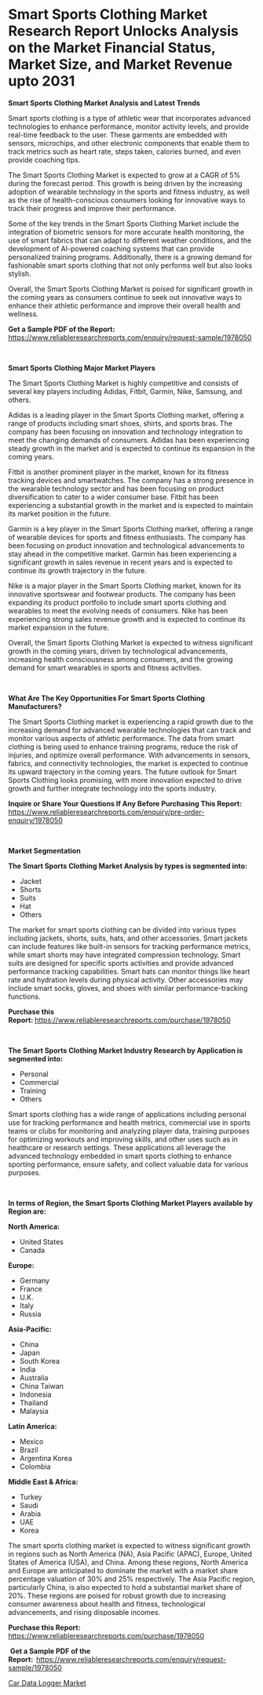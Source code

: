 <p><h1>Smart Sports Clothing Market Research Report Unlocks Analysis on the Market Financial Status, Market Size, and Market Revenue upto 2031</h1></p><p><strong>Smart Sports Clothing Market Analysis and Latest Trends</strong></p>
<p><p>Smart sports clothing is a type of athletic wear that incorporates advanced technologies to enhance performance, monitor activity levels, and provide real-time feedback to the user. These garments are embedded with sensors, microchips, and other electronic components that enable them to track metrics such as heart rate, steps taken, calories burned, and even provide coaching tips.</p><p>The Smart Sports Clothing Market is expected to grow at a CAGR of 5% during the forecast period. This growth is being driven by the increasing adoption of wearable technology in the sports and fitness industry, as well as the rise of health-conscious consumers looking for innovative ways to track their progress and improve their performance.</p><p>Some of the key trends in the Smart Sports Clothing Market include the integration of biometric sensors for more accurate health monitoring, the use of smart fabrics that can adapt to different weather conditions, and the development of AI-powered coaching systems that can provide personalized training programs. Additionally, there is a growing demand for fashionable smart sports clothing that not only performs well but also looks stylish.</p><p>Overall, the Smart Sports Clothing Market is poised for significant growth in the coming years as consumers continue to seek out innovative ways to enhance their athletic performance and improve their overall health and wellness.</p></p>
<p><strong>Get a Sample PDF of the Report:&nbsp;</strong> <a href="https://www.reliableresearchreports.com/enquiry/request-sample/1978050">https://www.reliableresearchreports.com/enquiry/request-sample/1978050</a></p>
<p>&nbsp;</p>
<p><strong>Smart Sports Clothing Major Market Players</strong></p>
<p><p>The Smart Sports Clothing Market is highly competitive and consists of several key players including Adidas, Fitbit, Garmin, Nike, Samsung, and others.</p><p>Adidas is a leading player in the Smart Sports Clothing market, offering a range of products including smart shoes, shirts, and sports bras. The company has been focusing on innovation and technology integration to meet the changing demands of consumers. Adidas has been experiencing steady growth in the market and is expected to continue its expansion in the coming years.</p><p>Fitbit is another prominent player in the market, known for its fitness tracking devices and smartwatches. The company has a strong presence in the wearable technology sector and has been focusing on product diversification to cater to a wider consumer base. Fitbit has been experiencing a substantial growth in the market and is expected to maintain its market position in the future.</p><p>Garmin is a key player in the Smart Sports Clothing market, offering a range of wearable devices for sports and fitness enthusiasts. The company has been focusing on product innovation and technological advancements to stay ahead in the competitive market. Garmin has been experiencing a significant growth in sales revenue in recent years and is expected to continue its growth trajectory in the future.</p><p>Nike is a major player in the Smart Sports Clothing market, known for its innovative sportswear and footwear products. The company has been expanding its product portfolio to include smart sports clothing and wearables to meet the evolving needs of consumers. Nike has been experiencing strong sales revenue growth and is expected to continue its market expansion in the future.</p><p>Overall, the Smart Sports Clothing Market is expected to witness significant growth in the coming years, driven by technological advancements, increasing health consciousness among consumers, and the growing demand for smart wearables in sports and fitness activities.</p></p>
<p>&nbsp;</p>
<p><strong>What Are The Key Opportunities For Smart Sports Clothing Manufacturers?</strong></p>
<p><p>The Smart Sports Clothing market is experiencing a rapid growth due to the increasing demand for advanced wearable technologies that can track and monitor various aspects of athletic performance. The data from smart clothing is being used to enhance training programs, reduce the risk of injuries, and optimize overall performance. With advancements in sensors, fabrics, and connectivity technologies, the market is expected to continue its upward trajectory in the coming years. The future outlook for Smart Sports Clothing looks promising, with more innovation expected to drive growth and further integrate technology into the sports industry.</p></p>
<p><strong>Inquire or Share Your Questions If Any Before Purchasing This Report:</strong> <a href="https://www.reliableresearchreports.com/enquiry/pre-order-enquiry/1978050">https://www.reliableresearchreports.com/enquiry/pre-order-enquiry/1978050</a></p>
<p>&nbsp;</p>
<p><strong>Market Segmentation</strong></p>
<p><strong>The Smart Sports Clothing Market Analysis by types is segmented into:</strong></p>
<p><ul><li>Jacket</li><li>Shorts</li><li>Suits</li><li>Hat</li><li>Others</li></ul></p>
<p><p>The market for smart sports clothing can be divided into various types including jackets, shorts, suits, hats, and other accessories. Smart jackets can include features like built-in sensors for tracking performance metrics, while smart shorts may have integrated compression technology. Smart suits are designed for specific sports activities and provide advanced performance tracking capabilities. Smart hats can monitor things like heart rate and hydration levels during physical activity. Other accessories may include smart socks, gloves, and shoes with similar performance-tracking functions.</p></p>
<p><strong>Purchase this Report:&nbsp;</strong><a href="https://www.reliableresearchreports.com/purchase/1978050">https://www.reliableresearchreports.com/purchase/1978050</a></p>
<p>&nbsp;</p>
<p><strong>The Smart Sports Clothing Market Industry Research by Application is segmented into:</strong></p>
<p><ul><li>Personal</li><li>Commercial</li><li>Training</li><li>Others</li></ul></p>
<p><p>Smart sports clothing has a wide range of applications including personal use for tracking performance and health metrics, commercial use in sports teams or clubs for monitoring and analyzing player data, training purposes for optimizing workouts and improving skills, and other uses such as in healthcare or research settings. These applications all leverage the advanced technology embedded in smart sports clothing to enhance sporting performance, ensure safety, and collect valuable data for various purposes.</p></p>
<p>&nbsp;</p>
<p><strong>In terms of Region, the Smart Sports Clothing Market Players available by Region are:</strong></p>
<p>
    <p> <strong> North America: </strong>
        <ul>
            <li>United States</li>
            <li>Canada</li>
        </ul>
        </p> 
    <p> <strong> Europe: </strong>
        <ul>
            <li>Germany</li>
            <li>France</li>
            <li>U.K.</li>
            <li>Italy</li>
            <li>Russia</li>
        </ul>
        </p> 
    <p> <strong> Asia-Pacific: </strong>
        <ul>
            <li>China</li>
            <li>Japan</li>
            <li>South Korea</li>
            <li>India</li>
            <li>Australia</li>
            <li>China Taiwan</li>
            <li>Indonesia</li>
            <li>Thailand</li>
            <li>Malaysia</li>
        </ul>
        </p> 
    <p> <strong> Latin America: </strong>
        <ul>
            <li>Mexico</li>
            <li>Brazil</li>
            <li>Argentina Korea</li>
            <li>Colombia</li>
        </ul>
        </p> 
    <p> <strong> Middle East & Africa: </strong>
        <ul>
            <li>Turkey</li>
            <li>Saudi</li>
            <li>Arabia</li>
            <li>UAE</li>
            <li>Korea</li>
        </ul>
    </p>
    </p>
<p><p>The smart sports clothing market is expected to witness significant growth in regions such as North America (NA), Asia Pacific (APAC), Europe, United States of America (USA), and China. Among these regions, North America and Europe are anticipated to dominate the market with a market share percentage valuation of 30% and 25% respectively. The Asia Pacific region, particularly China, is also expected to hold a substantial market share of 20%. These regions are poised for robust growth due to increasing consumer awareness about health and fitness, technological advancements, and rising disposable incomes.</p></p>
<p><strong>Purchase this Report: </strong><a href="https://www.reliableresearchreports.com/purchase/1978050">https://www.reliableresearchreports.com/purchase/1978050</a></p>
<p>&nbsp;<strong>Get a Sample PDF of the Report:&nbsp;&nbsp;</strong><a href="https://www.reliableresearchreports.com/enquiry/request-sample/1978050">https://www.reliableresearchreports.com/enquiry/request-sample/1978050</a></p>
<p><strong></strong></p>
<p><p><a href="https://cautious-neon-760.notion.site/Car-Data-Logger-Market-Centers-on-Aspects-such-as-Market-Growth-Market-Share-Market-Opportunity-a-dc190015e6684578b21e60c0b7b0ca30">Car Data Logger Market</a></p></p>